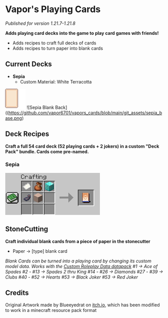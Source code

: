 
# Vapor's Playing Cards

_Published for version 1.21.7-1.21.8_

**Adds playing card decks into the game to play card games with friends!**

- Adds recipes to craft full decks of cards
- Adds recipes to turn paper into blank cards


## Current Decks
- **Sepia**
	- Custom Material: White Terracotta

![Sepia Blank Front](https://github.com/vapor6701/vapors_cards/blob/main/git_assets/sepia_blank.png)
![Sepia Blank Back]((https://github.com/vapor6701/vapors_cards/blob/main/git_assets/sepia_base.png)



## Deck Recipes
**Craft a full 54 card deck (52 playing cards + 2 jokers) in a custom "Deck Pack" bundle. Cards come pre-named.**

### Sepia
![Sepia Crafting Recipe](https://github.com/vapor6701/vapors_cards/blob/main/git_assets/sepia_recipe.png)

## StoneCutting

**Craft individual blank cards from a piece of paper in the stonecutter**
- Paper -> [type] blank card

*Blank Cards can be turned into a playing card by changing its custom model data. Works with the [Custom Roleplay Data datapack](https://modrinth.com/datapack/custom-roleplay-data)*
*#1 -> Ace of Spades*
*#2 - #13 -> Spades 2 thru King*
*#14 - #26 -> Diamonds*
*#27 - #39 -> Clubs*
*#40 - #52 -> Hearts*
*#53 -> Black Joker*
*#53 -> Red Joker*

## Credits
Original Artwork made by Blueeyedrat on [itch.io](https://blueeyedrat.itch.io/pixel-assets-playing-cards), which has been modified to work in a minecraft resource pack format

